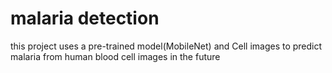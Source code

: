 # malaria detection

this project uses a pre-trained model(MobileNet) and Cell images to
predict malaria from human blood cell  images in the future
